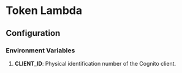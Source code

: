 # Token Lambda

## Configuration

### Environment Variables

1. **CLIENT_ID**: Physical identification number of the Cognito client.
